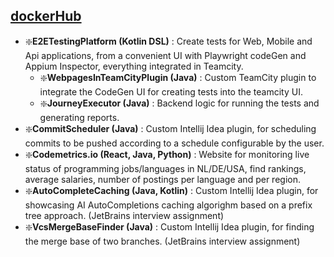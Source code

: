 ## [dockerHub](https://hub.docker.com/repositories/chiriaccasian123)
- ❇️**E2ETestingPlatform (Kotlin DSL)** : Create tests for Web, Mobile and Api applications, from a convenient UI with Playwright codeGen and Appium Inspector, everything integrated in Teamcity.
  - ❇️**WebpagesInTeamCityPlugin (Java)** : Custom TeamCity plugin to integrate the CodeGen UI for creating tests into the teamcity UI.
  - ❇️**JourneyExecutor (Java)** : Backend logic for running the tests and generating reports.
- ❇️**CommitScheduler (Java)** : Custom Intellij Idea plugin, for scheduling commits to be pushed according to a schedule configurable by the user.
- ❇️**Codemetrics.io (React, Java, Python)** : Website for monitoring live status of programming jobs/languages in NL/DE/USA, find rankings, average salaries, number of postings per language and per region.
- ❇️**AutoCompleteCaching (Java, Kotlin)** : Custom Intellij Idea plugin, for showcasing AI AutoCompletions caching algorighm based on a prefix tree approach. (JetBrains interview assignment)
- ❇️**VcsMergeBaseFinder (Java)** : Custom Intellij Idea plugin, for finding the merge base of two branches. (JetBrains interview assignment)
